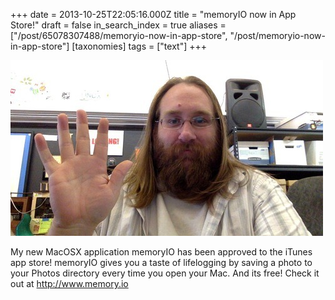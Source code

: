 +++
date = 2013-10-25T22:05:16.000Z
title = "memoryIO now in App Store!"
draft = false
in_search_index = true
aliases = ["/post/65078307488/memoryio-now-in-app-store", "/post/memoryio-now-in-app-store"]
[taxonomies]
tags = ["text"]
+++

![image](/images/tumblr_0ab8a681c08f7cf146a14e3f87023e60_208e95f1_540.jpg)

My new MacOSX application memoryIO has been approved to the iTunes app store! memoryIO gives you a taste of lifelogging by saving a photo to your Photos directory every time you open your Mac. And its free! Check it out at http://www.memory.io
